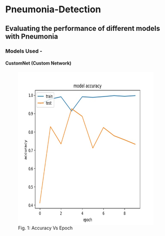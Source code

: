 # Pneumonia-Detection
## Evaluating the performance of different models with Pneumonia
### Models Used -
#### CustomNet (Custom Network)
<html>

   <figure>
    <img width="640" height="478" src="https://github.com/yohan9655/Pneumonia-Detection/blob/master/graphs/InceptionAccVsEpoch.jpeg" align="left">
    <figcaption>Fig. 1: Accuracy Vs Epoch</figcaption>
  </figure>

 </html>
